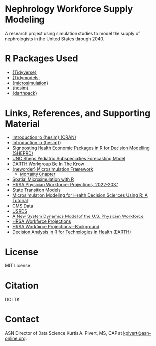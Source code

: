 # Nephrology Workforce Supply Modeling

A research project using simulation studies to model the supply of nephrologists in the United States through 2040.  

# R Packages Used
- [{Tidyverse}](https://www.tidyverse.org/)
- [{Tidymodels}](https://www.tidymodels.org/)
- [{microsimulation}](https://github.com/mclements/microsimulation)
- [{hesim}](https://hesim-dev.github.io/hesim/)
- [{darthpack}](https://darth-git.github.io/darthpack/index.html)

# Links, References, and Supporting Material
- [Introduction to {hesim} (CRAN)](https://cran.r-project.org/web/packages/hesim/vignettes/intro.html)
- [Introduction to {hesim}](https://hesim-dev.github.io/hesim/articles/intro.html))
- [Signposting Health Economic Packages in R for Decision Modelling (SHEPRD)](https://hermes-sheprd.netlify.app/)
- [UNC Sheps Pediatric Subspecialties Forecasting Model](https://www.pedsubspecforecast.unc.edu/methods)
- [DARTH Workgroup Be In The Know](http://darthworkgroup.com/helpful-resources/)
- [{neworder} Microsimulation Framework](https://neworder.readthedocs.io/en/stable/)
  - [Mortality Chapter](https://neworder.readthedocs.io/en/stable/examples/mortality/#)
- [Spatial Microsimulation with R](https://spatial-microsim-book.robinlovelace.net/)
- [HRSA Physician Workforce: Projections, 2022-2037](https://bhw.hrsa.gov/sites/default/files/bureau-health-workforce/data-research/physicians-projections-factsheet.pdf)
- [State Transition Models](https://hermes-sheprd.netlify.app/docs/state-transition-models/)
- [Microsimulation Modeling for Health Decision Sciences Using R: A Tutorial](https://journals.sagepub.com/doi/10.1177/0272989X18754513)
- [CMS Data](https://data.cms.gov/)
- [USRDS](https://usrds-adr.niddk.nih.gov/2024)
- [A New System Dynamics Model of the U.S. Physician Workforce](https://www.rand.org/pubs/corporate_pubs/CPA2616-1.html)
- [HRSA Workforce Projections](https://data.hrsa.gov/topics/health-workforce/workforce-projections)
- [HRSA Workforce Projections--Background](https://bhw.hrsa.gov/data-research/projecting-health-workforce-supply-demand)
- [Decision Analysis in R for Technologies in Health (DARTH) ](https://github.com/DARTH-git)
 

# License 

MIT License

# Citation 

DOI TK

# Contact 

ASN Director of Data Science Kurtis A. Pivert, MS, CAP at [kpivert@asn-online.org](mailto:kpivert@asn-online.org). 
